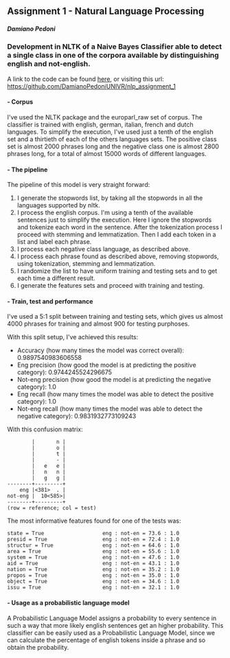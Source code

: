 ## Assignment 1 - Natural Language Processing
##### Damiano Pedoni
### Development in NLTK of a Naive Bayes Classifier able to detect a single class in one of the corpora available by distinguishing english and not-english.

A link to the code can be found [here](https://github.com/DamianoPedoniUNIVR/nlp_assignment_1), or visiting this url: https://github.com/DamianoPedoniUNIVR/nlp_assignment_1

#### - Corpus
I've used the NLTK package and the europarl_raw set of corpus. The classifier is trained with english, german, italian, french and dutch languages.
To simplify the execution, I've used just a tenth of the english set and a thirtieth of each of the others languages sets. The positive class set is almost 2000 phrases long and the negative class one is almost 2800 phrases long, for a total of almost 15000 words of different languages.

#### - The pipeline
The pipeline of this model is very straight forward:<br>
1) I generate the stopwords list, by taking all the stopwords in all the languages supported by nltk.<br>
2) I process the english corpus. I'm using a tenth of the available sentences just to simplify the execution. Here I ignore the stopwords and tokenize each word in the sentence. After the tokenization process I proceed with stemming and lemmatization. Then I add each token in a list and label each phrase.<br>
3) I process each negative class language, as described above.<br>
4) I process each phrase found as described above, removing stopwords, using tokenization, stemming and lemmatization.<br>
5) I randomize the list to have uniform training and testing sets and to get each time a different result.<br>
6) I generate the features sets and proceed with training and testing.<br>

#### - Train, test and performance
I've used a 5:1 split between training and testing sets, which gives us almost 4000 phrases for training and almost 900 for testing purphoses.

With this split setup, I've achieved this results:<br>
- Accuracy (how many times the model was correct overall):  0.9897540983606558<br>
- Eng precision (how good the model is at predicting the positive category):  0.9744245524296675<br>
- Not-eng precision (how good the model is at predicting the negative category):  1.0<br>
- Eng recall (how many times the model was able to detect the positive category):  1.0<br>
- Not-eng recall (how many times the model was able to detect the negative category):  0.9831932773109243<br>


With this confusion matrix:
```
        |       n |
        |       o |
        |       t |
        |       - |
        |   e   e |
        |   n   n |
        |   g   g |
--------+---------+
    eng |<381>  . |
not-eng |  10<585>|
--------+---------+
(row = reference; col = test)
```
The most informative features found for one of the tests was:
```
state = True                   eng : not-en = 73.6 : 1.0
presid = True                  eng : not-en = 72.4 : 1.0
structur = True                eng : not-en = 64.6 : 1.0
area = True                    eng : not-en = 55.6 : 1.0
system = True                  eng : not-en = 47.6 : 1.0
aid = True                     eng : not-en = 43.1 : 1.0
nation = True                  eng : not-en = 35.2 : 1.0
propos = True                  eng : not-en = 35.0 : 1.0
object = True                  eng : not-en = 34.6 : 1.0
issu = True                    eng : not-en = 32.1 : 1.0
```

#### - Usage as a probabilistic language model
A Probabilistic Language Model assigns a probability to every sentence in such a way that more likely english sentences get an higher probability. This classifier can be easily used as a Probabilistic Language Model, since we can calculate the percentage of english tokens inside a phrase and so obtain the probability.
